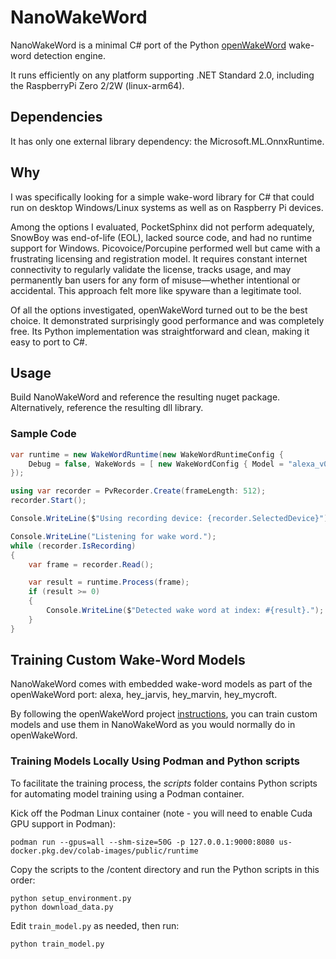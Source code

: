 # NanoWakeWord

NanoWakeWord is a minimal C# port of the Python [openWakeWord](https://github.com/dscripka/openWakeWord) wake-word detection engine.

It runs efficiently on any platform supporting .NET Standard 2.0, including the RaspberryPi Zero 2/2W (linux-arm64).


## Dependencies

It has only one external library dependency: the Microsoft.ML.OnnxRuntime.


## Why

I was specifically looking for a simple wake-word library for C# that could run on desktop Windows/Linux systems as well as on Raspberry Pi devices.

Among the options I evaluated, PocketSphinx did not perform adequately, SnowBoy was end-of-life (EOL), lacked source code, and had no runtime support for Windows. Picovoice/Porcupine performed well but came with a frustrating licensing and registration model. It requires constant internet connectivity to regularly validate the license, tracks usage, and may permanently ban users for any form of misuse—whether intentional or accidental. This approach felt more like spyware than a legitimate tool.

Of all the options investigated, openWakeWord turned out to be the best choice. It demonstrated surprisingly good performance and was completely free. Its Python implementation was straightforward and clean, making it easy to port to C#.


## Usage

Build NanoWakeWord and reference the resulting nuget package.
Alternatively, reference the resulting dll library.


### Sample Code

```csharp
var runtime = new WakeWordRuntime(new WakeWordRuntimeConfig { 
    Debug = false, WakeWords = [ new WakeWordConfig { Model = "alexa_v0.1" } ] 
});

using var recorder = PvRecorder.Create(frameLength: 512);
recorder.Start();

Console.WriteLine($"Using recording device: {recorder.SelectedDevice}");

Console.WriteLine("Listening for wake word.");
while (recorder.IsRecording)
{
    var frame = recorder.Read();

    var result = runtime.Process(frame);
    if (result >= 0)
    {
        Console.WriteLine($"Detected wake word at index: #{result}.");
    }
}  
```

## Training Custom Wake-Word Models

NanoWakeWord comes with embedded wake-word models as part of the openWakeWord port: alexa, hey_jarvis, hey_marvin, hey_mycroft.

By following the openWakeWord project [instructions](https://github.com/dscripka/openWakeWord#training-new-models), you can train custom models and use them in NanoWakeWord
as you would normally do in openWakeWord.

### Training Models Locally Using Podman and Python scripts

To facilitate the training process, the *scripts* folder contains Python scripts for automating model training using a Podman container.

Kick off the Podman Linux container (note - you will need to enable Cuda GPU support in Podman):

```
podman run --gpus=all --shm-size=50G -p 127.0.0.1:9000:8080 us-docker.pkg.dev/colab-images/public/runtime
```

Copy the scripts to the /content directory and run the Python scripts in this order:

```
python setup_environment.py
python download_data.py
```
Edit `train_model.py` as needed, then run: 
```
python train_model.py
```


